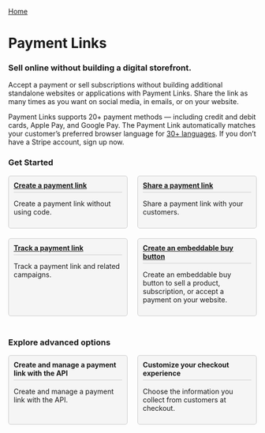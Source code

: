 <style>
  .container{
        display: flex;
        justify-content: center;
        align-items: center;
    }
    .image-container{
        display: flex;
        margin: 20px;
    }
    .image-container img{
        max-width: 250px;
        margin: 0 30px;
    }
    .divider{
      height: 1px;
      background-color: #ccc;
      margin-top: 5px;
    }
    .callout-container {
      display: flex;
      flex-direction: column;
    }

    .callout-row {
      display: flex;
      justify-content: space-between;
      margin-bottom: 20px;
    }

    .callout {
        width: 48%;
        border: 1px solid #ccc;
        border-radius: 5px;
        padding: 10px;
        background-color: #f5f5f5;
        box-sizing: border-box;
    }

    .callout-header {
      font-weight: bold;
    }

    .callout:hover {
      box-shadow: 0 0 5px rgba(0, 0, 0, 0.3);
    }
    .callout:active {
      box-shadow: 0 0 10px rgba(74, 95, 191, 0.5); /* Изменение цвета тени на синий при нажатии */
    }
</style>
<script>
    function redirectPaymentLink() {
      window.location.href = "payments/create-a-payment-link";
    }
    function redirectShareLink() {
      window.location.href = "payments/share-a-payment-link";
    }
    function redirectTrackLink() {
      window.location.href = "payments/track-a-payment-link";
    }
    function redirectBuyButtonLink() {
      window.location.href = "payments/create-an-embeddable-buy-button";
    }
</script>

<a href="/">Home</a>
<h1>Payment Links</h1>
<h3>Sell online without building a digital storefront.</h3>
<p>Accept a payment or sell subscriptions without building additional standalone websites or applications with Payment Links. Share the link as many times as you want on social media, in emails, or on your website.</p>

<p>Payment Links supports <a>20+ payment methods</a> — including credit and debit cards, Apple Pay, and Google Pay. The Payment Link automatically matches your customer’s preferred browser language for <a href="">30+ languages</a>. If you don’t have a Stripe account, <a>sign up now.</a></p>

<h3><b>Get Started</b></h3>
<div class="callout-container">
  <div class="callout-row">
    <div class="callout" onclick="redirectPaymentLink()">
      <a class="callout-header" href="payments/create-a-payment-link">Create a payment link</a>
      <div class="divider"></div>
      <div class="callout-body">
        <p>Create a payment link without using code.</p>
      </div>
    </div>
    <div class="callout" onclick="redirectShareLink()">
      <a class="callout-header" href="payments/share-a-payment-link">Share a payment link</a>
      <div class="divider"></div>
      <div class="callout-body">
        <p>Share a payment link with your customers.</p>
      </div>
    </div>
  </div>
  <div class="callout-row">
    <div class="callout" onclick="redirectTrackLink()">
      <a class="callout-header" href="payments/track-a-payment-link">Track a payment link</a>
      <div class="divider"></div>
      <div class="callout-body">
        <p>Track a payment link and related campaigns.</p>
      </div>
    </div>
    <div class="callout" onclick="redirectBuyButtonLink()">
      <a class="callout-header" href="payments/create-an-embeddable-buy-button">Create an embeddable buy button</a>
      <div class="divider"></div>
      <div class="callout-body">
        <p>Create an embeddable buy button to sell a product, subscription, or accept a payment on your website.</p>
      </div>
    </div>
  </div>
</div>
<h3><b>Explore advanced options</b></h3>
<div class="callout-container">
  <div class="callout-row">
    <div class="callout">
      <a class="callout-header">Create and manage a payment link with the API</a>
      <div class="divider"></div>
      <div class="callout-body">
        <p>Create and manage a payment link with the API.</p>
      </div>
    </div>
    <div class="callout">
      <a class="callout-header">Customize your checkout experience</a>
      <div class="divider"></div>
      <div class="callout-body">
        <p>Choose the information you collect from customers at checkout.</p>
      </div>
    </div>
  </div>
</div>
